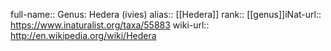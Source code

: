 

full-name:: Genus: Hedera (ivies)
alias:: [[Hedera]]
rank:: [[genus]]iNat-url:: https://www.inaturalist.org/taxa/55883
wiki-url:: http://en.wikipedia.org/wiki/Hedera